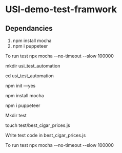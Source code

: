 # USI-demo-test-framwork

## Dependancies 

1. npm install mocha
2. npm i puppeteer 


To run test
npx mocha --no-timeout --slow 100000

mkdir usi_test_automation

cd usi_test_automation

npm init —yes

npm install mocha

npm i puppeteer

Mkdir test

touch test/best_cigar_prices.js

Write test code in best_cigar_prices.js

To run test
npx mocha --no-timeout --slow 100000
